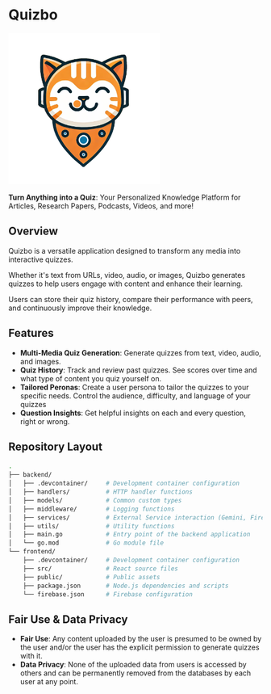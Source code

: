 # Quizbo
<a href="https://quizbo.app">
  <img src="frontend/quizbo-app/src/logo.png" alt="Quizbo Logo" width="300" height="auto">
</a>

**Turn Anything into a Quiz**: Your Personalized Knowledge Platform for Articles, Research Papers, Podcasts, Videos, and more!


## Overview
Quizbo is a versatile application designed to transform any media into interactive quizzes. 

Whether it's text from URLs, video, audio, or images, Quizbo generates quizzes to help users engage with content and enhance their learning.

Users can store their quiz history, compare their performance with peers, and continuously improve their knowledge.

## Features
- **Multi-Media Quiz Generation**: Generate quizzes from text, video, audio, and images.
- **Quiz History**: Track and review past quizzes. See scores over time and what type of content you quiz yourself on.
- **Tailored Peronas**: Create a user persona to tailor the quizzes to your specific needs. Control the audience, difficulty, and language of your quizzes
- **Question Insights**: Get helpful insights on each and every question, right or wrong.

## Repository Layout
```bash
.
├── backend/
│   ├── .devcontainer/     # Development container configuration
│   ├── handlers/          # HTTP handler functions
│   ├── models/            # Common custom types
│   ├── middleware/        # Logging functions
│   ├── services/          # External Service interaction (Gemini, Firestore)
│   ├── utils/             # Utility functions
│   ├── main.go            # Entry point of the backend application
│   └── go.mod             # Go module file
└── frontend/
    ├── .devcontainer/     # Development container configuration
    ├── src/               # React source files
    ├── public/            # Public assets
    ├── package.json       # Node.js dependencies and scripts
    └── firebase.json      # Firebase configuration
```


## Fair Use & Data Privacy
- **Fair Use**: Any content uploaded by the user is presumed to be owned by the user and/or the user has the explicit permission to generate quizzes with it.
- **Data Privacy**: None of the uploaded data from users is accessed by others and can be permanently removed from the databases by each user at any point.
